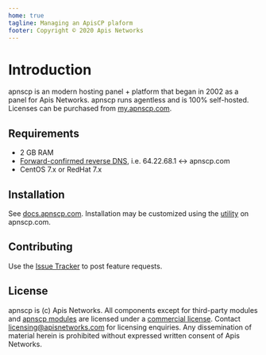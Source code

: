 ```yaml
---
home: true
tagline: Managing an ApisCP plaform 
footer: Copyright © 2020 Apis Networks
---
```


# Introduction

apnscp is an modern hosting panel + platform that began in 2002 as a panel for Apis Networks. apnscp runs agentless and is 100% self-hosted. Licenses can be purchased from [my.apnscp.com](https://my.apnscp.com).

## Requirements

- 2 GB RAM
- [Forward-confirmed reverse DNS](https://en.wikipedia.org/wiki/Forward-confirmed_reverse_DNS), i.e. 64.22.68.1 <-> apnscp.com
- CentOS 7.x or RedHat 7.x

## Installation

See [docs.apnscp.com](https://docs.apnscp.com/getting-started/installation/). Installation may be customized using the [utility](https://apnscp.com/#customize) on apnscp.com.

## Contributing

Use the [Issue Tracker](https://bitbucket.org/apisnetworks/apnscp/issues?status=new&status=open) to post feature requests.

## License

apnscp is (c) Apis Networks. All components except for third-party modules and [apnscp modules](https://github.com/apisnetworks/apnscp-modules) are licensed under a [commercial license](https://bitbucket.org/apisnetworks/apnscp/raw/HEAD/LICENSE). Contact licensing@apisnetworks.com for licensing enquiries. Any dissemination of material herein is prohibited without expressed written consent of Apis Networks.
